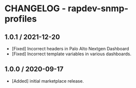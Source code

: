 # CHANGELOG - rapdev-snmp-profiles

## 1.0.1 / 2021-12-20

* [Fixed] Incorrect headers in Palo Alto Nextgen Dashboard
* [Fixed] Incorrect template variables in various dashboards.

## 1.0.0 / 2020-09-17

* [Added] initial marketplace release.